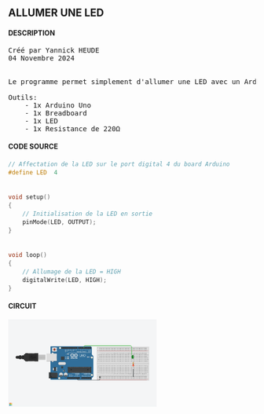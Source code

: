 ## ALLUMER UNE LED

#### DESCRIPTION

<pre>
Créé par Yannick HEUDE
04 Novembre 2024


Le programme permet simplement d'allumer une LED avec un Arduino Uno.

Outils:
    - 1x Arduino Uno
    - 1x Breadboard
    - 1x LED
    - 1x Resistance de 220Ω
</pre>

#### CODE SOURCE

```c
// Affectation de la LED sur le port digital 4 du board Arduino
#define LED  4


void setup()
{
    // Initialisation de la LED en sortie
    pinMode(LED, OUTPUT);
}


void loop()
{
    // Allumage de la LED = HIGH
    digitalWrite(LED, HIGH);
}
```

#### CIRCUIT

<div align="left">
    <img
        src="https://github.com/AyckinnLisa/arduino/blob/main/pics/01.png"
        style="width:60%">
</div>
